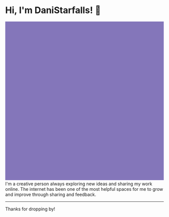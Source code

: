 # Hi, I'm DaniStarfalls! 💫
![DaniStarfalls' current profile picture](https://raw.githubusercontent.com/DaniStarfalls/DaniStarfalls/refs/heads/main/starfalls2.png)
I'm a creative person always exploring new ideas and sharing my work online. The internet has been one of the most helpful spaces for me to grow and improve through sharing and feedback.

---

Thanks for dropping by!
